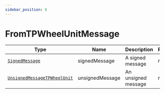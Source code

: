 ```yaml
---
sidebar_position: 8
---
```


# FromTPWheelUnitMessage
Type|Name|Description|Repeated?
-|-|-|-
[`SignedMessage`](other/signedmsg)|signedMessage|A signed message|no
[`UnsignedMessageTPWheelUnit`](other/unsignedmsgtp)|unsignedMessage|An unsigned message|no
